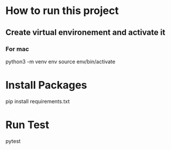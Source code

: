 # How to run this project

## Create virtual environement and activate it

### For mac

python3 -m venv env
source env/bin/activate

# Install Packages
pip install requirements.txt

# Run Test
pytest